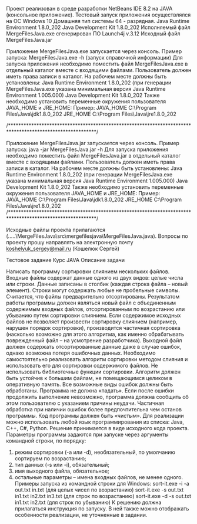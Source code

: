 

Проект реализован в среде разработки NetBeans IDE 8.2 на JAVA (консольное приложение).
Тестовый запуск приложения осуществлялся на ОС Windows 10 Домашняя тип системы 64 - разрядная.
Java Runtime Environment 1.8.0_202
Java Development Kit 1.8.0_202
Исполняемый файл MergeFilesJava.exe сгенерирован ПО Launch4j v.3.12
Исходный файл MergeFilesJava.jar


Приложение MergeFilesJava.exe запускается через консоль. 
Пример запуска: MergeFilesJava.exe -h (запуск справочной информации)
Для запуска приложения необходимо поместить файл MergeFilesJava.exe в отдельный каталог вместе с входящими файлами.
Пользователь должен иметь права записи в каталог.
На рабочем месте должны быть установлены:
Java Runtime Environment 1.8.0_202 (при генерации MergeFilesJava.exe указана минимальная версия Java Runtime Environment 1.005.000)
Java Development Kit 1.8.0_202
Также необходимо установить переменные окружения пользователя JAVA_HOME и JRE_HOME: 
Пример:
JAVA_HOME C:\Program Files\Java\jdk1.8.0_202
JRE_HOME  C:\Program Files\Java\jre1.8.0_202

/**********************************************************************************************************/

Приложение MergeFilesJava.jar запускается через консоль.
Пример запуска: java -jar MergeFilesJava.jar -h
Для запуска приложения необходимо поместить файл MergeFilesJava.jar в отдельный каталог вместе с входящими файлами.
Пользователь должен иметь права записи в каталог.
На рабочем месте должны быть установлены: Java Runtime Environment 1.8.0_202 (при генерации MergeFilesJava.exe указана минимальная версия Java Runtime Environment 1.005.000)
                                          Java Development Kit 1.8.0_202
Также необходимо установить переменные окружения пользователя JAVA_HOME и JRE_HOME: 
Пример:
JAVA_HOME C:\Program Files\Java\jdk1.8.0_202
JRE_HOME  C:\Program Files\Java\jre1.8.0_202
/**********************************************************************************************************/

Исходные файлы проекта прилагаются (.....\MergeFilesJava\src\mergefilesjava\MergeFilesJava.java).
Вопросы по проекту прошу направлять на электронную почту koshelyuk_sergey@mail.ru (Кошелюк Сергей)


Тестовое задание
Курс JAVA
Описание задачи

Написать программу сортировки слиянием нескольких файлов.
Входные файлы содержат данные одного из двух видов: целые числа или строки. Данные
записаны в столбик (каждая строка файла – новый элемент). Строки могут содержать любые не
пробельные символы. Считается, что файлы предварительно отсортированы.
Результатом работы программы должен являться новый файл с объединенным содержимым
входных файлов, отсортированным по возрастанию или убыванию путем сортировки слиянием.
Если содержимое исходных файлов не позволяет произвести сортировку слиянием (например,
нарушен порядок сортировки), производится частичная сортировка (насколько возможно для
этого алгоритма, как именно обрабатывать поврежденный файл – на усмотрение разработчика).
Выходной файл должен содержать отсортированные данные даже в случае ошибок, однако
возможна потеря ошибочных данных.
Необходимо самостоятельно реализовать алгоритм сортировки методом слияния и использовать
его для сортировки содержимого файлов. Не использовать библиотечные функции сортировки.
Алгоритм должен быть устойчив к большим файлам, не помещающимся целиком в оперативную
память.
Все возможные виды ошибок должны быть обработаны. Программа не должна «падать». Если
после ошибки продолжить выполнение невозможно, программа должна сообщить об этом
пользователю с указанием причины неудачи. Частичная обработка при наличии ошибок более
предпочтительна чем останов программы. Код программы должен быть «чистым».
Для реализации можно использовать любой язык программирования из списка:
Java, C++, C#, Python.
Решение принимается в виде исходного кода проекта.
Параметры программы задаются при запуске через аргументы командной строки, по порядку:
1. режим сортировки (-a или -d), необязательный, по умолчанию сортируем по возрастанию;
2. тип данных (-s или -i), обязательный;
3. имя выходного файла, обязательное;
4. остальные параметры – имена входных файлов, не менее одного.
Примеры запуска из командной строки для Windows:
sort-it.exe -i -a out.txt in.txt (для целых чисел по возрастанию)
sort-it.exe -s out.txt in1.txt in2.txt in3.txt (для строк по возрастанию)
sort-it.exe -d -s out.txt in1.txt in2.txt (для строк по убыванию)
К решению должна прилагаться инструкция по запуску. В ней также можно отображать
особенности реализации, не уточненные в задании.
